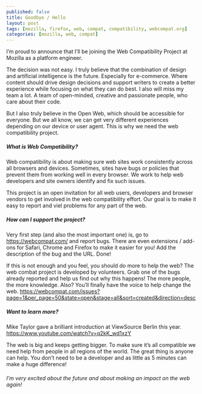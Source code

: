 ```yaml
---
published: false
title: Goodbye / Hello
layout: post
tags: [mozilla, firefox, web, compat, compatibility, webcompat.org]
categories: [mozilla, web, compat]
---
```

I’m proud to announce that I’ll be joining the Web Compatibility Project at Mozilla as a platform engineer.

The decision was not easy. I truly believe that the combination of design and artificial intelligence is the future. Especially for e-commerce. Where content should drive design decisions and support writers to create a better experience while focusing on what they can do best. I also will miss my team a lot. A team of open-minded, creative and passionate people, who care about their code.

But I also truly believe in the Open Web, which should be accessible for everyone. But we all know, we can get very different experiences depending on our device or user agent. This is why we need the web compatibility project.

##### What is Web Compatibility?

Web compatibility is about making sure web sites work consistently across all browsers and devices. Sometimes, sites have bugs or policies that prevent them from working well in every browser. We work to help web developers and site owners identify and fix such issues.

This project is an open invitation for all web users, developers and browser vendors to get involved in the web compatibility effort. Our goal is to make it easy to report and viel problems for any part of the web.

##### How can I support the project?

Very first step (and also the most important one) is, go to https://webcompat.com/ and report bugs. There are even extensions / add-ons for Safari, Chrome and Firefox to make it easier for you! Add the description of the bug and the URL. Done!

If this is not enough and you feel, you should do more to help the web? The web combat project is developed by volunteers. 
Grab one of the bugs already reported and help us find out why this happens! The more people, the more knowledge. Also? 
You’ll finally have the voice to help change the web.
https://webcompat.com/issues?page=1&per_page=50&state=open&stage=all&sort=created&direction=desc

##### Want to learn more?
Mike Taylor gave a brilliant introduction at ViewSource Berlin this year. https://www.youtube.com/watch?v=q2kK_wd1xzY


The web is big and keeps getting bigger. To make sure it’s all compatible we need help from people in all regions of the world. The great thing is anyone can help. You don’t need to be a developer and as little as 5 minutes can make a huge difference!


###### I’m very excited about the future and about making an impact on the web again!